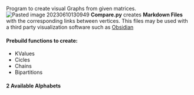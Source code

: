 
Program to create visual Graphs from given matrices. 
![Pasted image 20230610130949](https://github.com/joao-beirao/graph-visualization/assets/72351540/54644bf9-9076-48b8-b707-ae51caeea5e6)
**Compare.py** creates **Markdown Files** with the corresponding links between vertices. This files may be used with a third party visualization software such as [Obsidian](https://obsidian.md/)

#### Prebuild functions to create: 
- KValues
- Cicles
- Chains
- Bipartitions

#### 2 Available Alphabets
